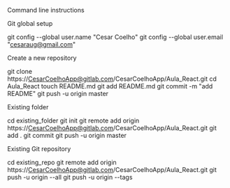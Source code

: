 Command line instructions


Git global setup

git config --global user.name "Cesar Coelho"
git config --global user.email "cesaraug@gmail.com"

Create a new repository

git clone https://CesarCoelhoApp@gitlab.com/CesarCoelhoApp/Aula_React.git
cd Aula_React
touch README.md
git add README.md
git commit -m "add README"
git push -u origin master

Existing folder

cd existing_folder
git init
git remote add origin https://CesarCoelhoApp@gitlab.com/CesarCoelhoApp/Aula_React.git
git add .
git commit
git push -u origin master

Existing Git repository

cd existing_repo
git remote add origin https://CesarCoelhoApp@gitlab.com/CesarCoelhoApp/Aula_React.git
git push -u origin --all
git push -u origin --tags